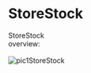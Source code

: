 # StoreStock
StoreStock
<br />
overview:<br />
<br />
![pic1StoreStock](https://user-images.githubusercontent.com/112033771/200440062-ccc26b48-ac42-489f-aca2-92d0885bf4dd.JPG)
<br />
